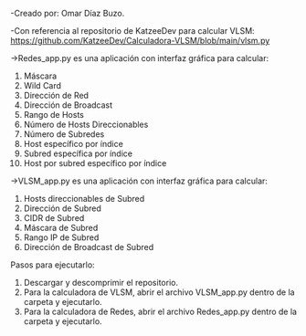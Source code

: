 -Creado por: Omar Díaz Buzo.

-Con referencia al repositorio de KatzeeDev para calcular VLSM: https://github.com/KatzeeDev/Calculadora-VLSM/blob/main/vlsm.py

->Redes_app.py es una aplicación con interfaz gráfica para calcular:
1. Máscara
2. Wild Card
3. Dirección de Red
4. Dirección de Broadcast
5. Rango de Hosts
6. Número de Hosts Direccionables
7. Número de Subredes
8. Host específico por índice
9. Subred específica por índice
10. Host por subred específico por índice

->VLSM_app.py es una aplicación con interfaz gráfica para calcular:
1. Hosts direccionables de Subred
2. Dirección de Subred
3. CIDR de Subred
4. Máscara de Subred
5. Rango IP de Subred
6. Dirección de Broadcast de Subred

Pasos para ejecutarlo:
1. Descargar y descomprimir el repositorio.
2. Para la calculadora de VLSM, abrir el archivo VLSM_app.py dentro de la carpeta y ejecutarlo.
3. Para la calculadora de Redes, abrir el archivo Redes_app.py dentro de la carpeta y ejecutarlo.
